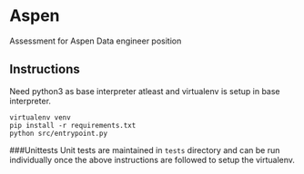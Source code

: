 # Aspen
Assessment for Aspen Data engineer position

## Instructions
Need python3 as base interpreter atleast
and virtualenv is setup in base interpreter.

```
virtualenv venv
pip install -r requirements.txt
python src/entrypoint.py
```

###Unittests
Unit tests are maintained in `tests` directory and can be run individually once the above instructions are followed to setup the virtualenv.
